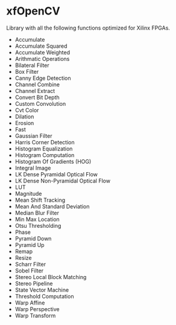 # xfOpenCV
Library with all the following functions optimized for Xilinx FPGAs. 
 - Accumulate
 - Accumulate Squared
 - Accumulate Weighted
 - Arithmatic Operations
 - Bilateral Filter
 - Box Filter
 - Canny Edge Detection
 - Channel Combine
 - Channel Extract
 - Convert Bit Depth
 - Custom Convolution
 - Cvt Color
 - Dilation
 - Erosion
 - Fast
 - Gaussian Filter
 - Harris Corner Detection
 - Histogram Equalization
 - Histogram Computation
 - Histogram Of Gradients (HOG)
 - Integral Image
 - LK Dense Pyramidal Optical Flow
 - LK Dense Non-Pyramidal Optical Flow
 - LUT
 - Magnitude
 - Mean Shift Tracking
 - Mean And Standard Deviation
 - Median Blur Filter
 - Min Max Location
 - Otsu Thresholding
 - Phase
 - Pyramid Down
 - Pyramid Up
 - Remap
 - Resize
 - Scharr Filter
 - Sobel Filter
 - Stereo Local Block Matching
 - Stereo Pipeline
 - State Vector Machine
 - Threshold Computation
 - Warp Affine
 - Warp Perspective
 - Warp Transform
